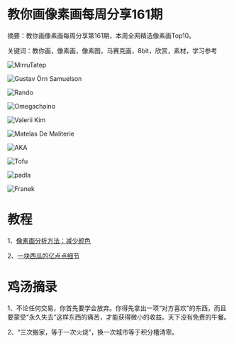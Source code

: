 # 教你画像素画每周分享161期

摘要：教你画像素画每周分享第161期，本周全网精选像素画Top10。

关键词：教你画，像素画，像素图，马赛克画，8bit，欣赏，素材，学习参考

![MirruTatep](https://tva1.sinaimg.cn/large/008i3skNgy1gxgtq1o245j30bo0bowfb.jpg)

![Gustav Örn Samuelson](https://tva1.sinaimg.cn/large/008i3skNgy1gxgtqp236gj30u00u044k.jpg)

![Rando](https://tva1.sinaimg.cn/large/008i3skNgy1gxgtqrmxk7j30xb0kdwhn.jpg)

![Omegachaino](https://tva1.sinaimg.cn/large/008i3skNgy1gxgtqm07ndj30rs0rsq4m.jpg)

![Valerii Kim](https://tva1.sinaimg.cn/large/008i3skNgy1gxgtql2lf4j30u013lacb.jpg)

![Matelas De Maliterie](https://tva1.sinaimg.cn/large/008i3skNgy1gxgtqj3ubbj30hc0pcaaj.jpg)

![AKA](https://tva1.sinaimg.cn/large/008i3skNgy1gxgtqmvsnwj30xc0pl0ur.jpg)

![Tofu](https://tva1.sinaimg.cn/large/008i3skNgy1gxgtqnuk79j30iv07vwfv.jpg)

![padla](https://tva1.sinaimg.cn/large/008i3skNgy1gxgtqq4l1cj31cw0h0qar.jpg)

![Franek](https://tva1.sinaimg.cn/large/008i3skNgy1gxgtqqqr81j30u0141dif.jpg)

# 教程

1、[像素画分析方法：减少颜色](https://mp.weixin.qq.com/s/ZfYlGa323Z4aFPnUn6OG-Q)

2、[一块西瓜的亿点点细节](https://mp.weixin.qq.com/s/di13I1RHrVIEGaNaquErsg)

# 鸡汤摘录

1、不论任何交易，你首先要学会放弃。你得先拿出一项“对方喜欢”的东西，而且要蒙受“永久失去”这样东西的痛苦，才能获得微小的收益。天下没有免费的午餐。

2、“三次搬家，等于一次火烧”，换一次城市等于积分槽清零。

